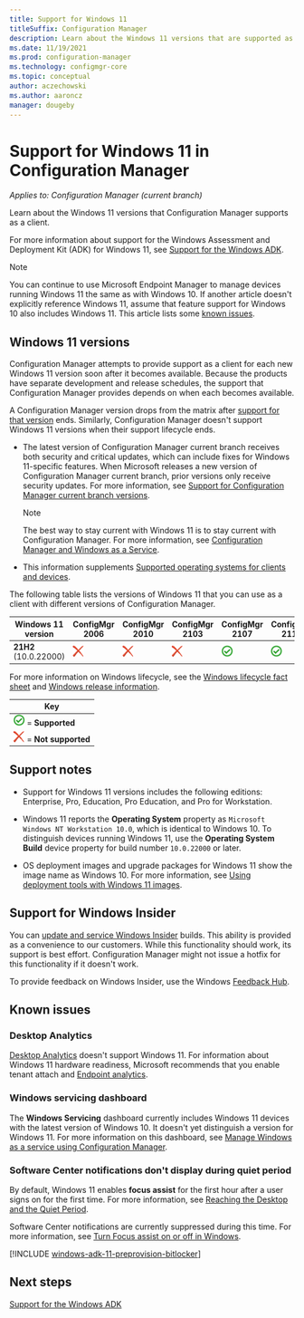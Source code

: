 ```yaml
---
title: Support for Windows 11
titleSuffix: Configuration Manager
description: Learn about the Windows 11 versions that are supported as clients with Configuration Manager.
ms.date: 11/19/2021
ms.prod: configuration-manager
ms.technology: configmgr-core
ms.topic: conceptual
author: aczechowski
ms.author: aaroncz
manager: dougeby
---
```


# Support for Windows 11 in Configuration Manager  

*Applies to: Configuration Manager (current branch)*

Learn about the Windows 11 versions that Configuration Manager supports as a client.

For more information about support for the Windows Assessment and Deployment Kit (ADK) for Windows 11, see [Support for the Windows ADK](support-for-windows-adk.md).

> [!NOTE]
> You can continue to use Microsoft Endpoint Manager to manage devices running Windows 11 the same as with Windows 10. If another article doesn't explicitly reference Windows 11, assume that feature support for Windows 10 also includes Windows 11. This article lists some [known issues](#known-issues).

<!--
> [!TIP]
> Windows Server builds as a client are supported the same as the associated Windows 11 version. For example, Windows Server 2022 is the same build version as Windows 11 ..., and Windows Server version ... is the same build version as Windows 11, version .... 
>
> For more information on Windows Server as a site system, see [Supported operating systems for Configuration Manager site system servers](supported-operating-systems-for-site-system-servers.md).
-->

## Windows 11 versions

Configuration Manager attempts to provide support as a client for each new Windows 11 version soon after it becomes available. Because the products have separate development and release schedules, the support that Configuration Manager provides depends on when each becomes available.

A Configuration Manager version drops from the matrix after [support for that version](../../servers/manage/current-branch-versions-supported.md) ends. Similarly, Configuration Manager doesn't support Windows 11 versions when their support lifecycle ends.

- The latest version of Configuration Manager current branch receives both security and critical updates, which can include fixes for Windows 11-specific features. When Microsoft releases a new version of Configuration Manager current branch, prior versions only receive security updates. For more information, see [Support for Configuration Manager current branch versions](../../servers/manage/current-branch-versions-supported.md).

    > [!NOTE]
    > The best way to stay current with Windows 11 is to stay current with Configuration Manager. For more information, see [Configuration Manager and Windows as a Service](../../understand/configuration-manager-and-windows-as-service.md).

- This information supplements [Supported operating systems for clients and devices](supported-operating-systems-for-clients-and-devices.md).

The following table lists the versions of Windows 11 that you can use as a client with different versions of Configuration Manager.

| Windows 11 version                         | ConfigMgr 2006 | ConfigMgr 2010 | ConfigMgr 2103 | ConfigMgr 2107 | ConfigMgr 2111 |
|--------------------------------------------|----------------|----------------|----------------|----------------|----------------|
| **21H2**<br>(10.0.22000) <!--2024-10-08--> | ![Not supported](media/red-x.png) | ![Not supported](media/red-x.png) | ![Not supported](media/red-x.png) | ![Supported](media/green-check.png) | ![Supported](media/green-check.png) |

<!--
All currently supported versions of Configuration Manager current branch support the following Windows 11 LTSC editions:

- **Enterprise LTSC xxxx** <!--mm/dd/yyyy
-->

For more information on Windows lifecycle, see the [Windows lifecycle fact sheet](/lifecycle/faq/windows) and [Windows release information](/windows/release-health/windows11-release-information).

| Key |
|--|
| ![Supported](media/green-check.png) = **Supported** |
| ![Not supported](media/red-x.png) = **Not supported** |

## Support notes

- Support for Windows 11 versions includes the following editions: Enterprise, Pro, Education, Pro Education, and Pro for Workstation.

- Windows 11 reports the **Operating System** property as `Microsoft Windows NT Workstation 10.0`, which is identical to Windows 10. To distinguish devices running Windows 11, use the **Operating System Build** device property for build number `10.0.22000` or later.<!-- 11059508 -->

- OS deployment images and upgrade packages for Windows 11 show the image name as Windows 10. For more information, see [Using deployment tools with Windows 11 images](/windows-hardware/manufacture/desktop/using-deployment-tools-with-windows-11).<!--11128713-->

## Support for Windows Insider

You can [update and service Windows Insider](../../../sum/get-started/configure-classifications-and-products.md#bkmk_WIfB) builds. This ability is provided as a convenience to our customers. While this functionality should work, its support is best effort. Configuration Manager might not issue a hotfix for this functionality if it doesn't work.

To provide feedback on Windows Insider, use the Windows [Feedback Hub](/windows-insider/business/feedback).

## Known issues

### Desktop Analytics

<!-- 10797955 -->

[Desktop Analytics](../../../desktop-analytics/overview.md) doesn't support Windows 11. For information about Windows 11 hardware readiness, Microsoft recommends that you enable tenant attach and [Endpoint analytics](../../../../analytics/overview.md).

### Windows servicing dashboard

<!-- 10732387 -->

The **Windows Servicing** dashboard currently includes Windows 11 devices with the latest version of Windows 10. It doesn't yet distinguish a version for Windows 11. For more information on this dashboard, see [Manage Windows as a service using Configuration Manager](../../../osd/deploy-use/manage-windows-as-a-service.md).

### Software Center notifications don't display during quiet period

<!-- 11059565 -->

By default, Windows 11 enables **focus assist** for the first hour after a user signs on for the first time. For more information, see [Reaching the Desktop and the Quiet Period](/windows-hardware/customize/desktop/customize-oobe-in-windows-11#reaching-the-desktop-and-the-quiet-period).

Software Center notifications are currently suppressed during this time. For more information, see [Turn Focus assist on or off in Windows](https://support.microsoft.com/windows/turn-focus-assist-on-or-off-in-windows-5492a638-b5a3-1ee0-0c4f-5ae044450e09#ID0EBD=Windows_11).


<!-- 11307733 -->
[!INCLUDE [windows-adk-11-preprovision-bitlocker](includes/windows-adk-11-preprovision-bitlocker.md)]

## Next steps

[Support for the Windows ADK](support-for-windows-adk.md)
